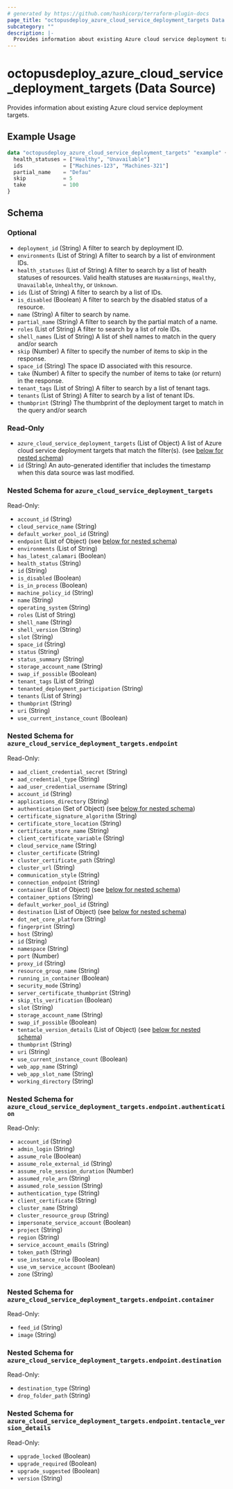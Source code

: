 ```yaml
---
# generated by https://github.com/hashicorp/terraform-plugin-docs
page_title: "octopusdeploy_azure_cloud_service_deployment_targets Data Source - terraform-provider-octopusdeploy"
subcategory: ""
description: |-
  Provides information about existing Azure cloud service deployment targets.
---
```


# octopusdeploy_azure_cloud_service_deployment_targets (Data Source)

Provides information about existing Azure cloud service deployment targets.

## Example Usage

```terraform
data "octopusdeploy_azure_cloud_service_deployment_targets" "example" {
  health_statuses = ["Healthy", "Unavailable"]
  ids             = ["Machines-123", "Machines-321"]
  partial_name    = "Defau"
  skip            = 5
  take            = 100
}
```

<!-- schema generated by tfplugindocs -->
## Schema

### Optional

- `deployment_id` (String) A filter to search by deployment ID.
- `environments` (List of String) A filter to search by a list of environment IDs.
- `health_statuses` (List of String) A filter to search by a list of health statuses of resources. Valid health statuses are `HasWarnings`, `Healthy`, `Unavailable`, `Unhealthy`, or `Unknown`.
- `ids` (List of String) A filter to search by a list of IDs.
- `is_disabled` (Boolean) A filter to search by the disabled status of a resource.
- `name` (String) A filter to search by name.
- `partial_name` (String) A filter to search by the partial match of a name.
- `roles` (List of String) A filter to search by a list of role IDs.
- `shell_names` (List of String) A list of shell names to match in the query and/or search
- `skip` (Number) A filter to specify the number of items to skip in the response.
- `space_id` (String) The space ID associated with this resource.
- `take` (Number) A filter to specify the number of items to take (or return) in the response.
- `tenant_tags` (List of String) A filter to search by a list of tenant tags.
- `tenants` (List of String) A filter to search by a list of tenant IDs.
- `thumbprint` (String) The thumbprint of the deployment target to match in the query and/or search

### Read-Only

- `azure_cloud_service_deployment_targets` (List of Object) A list of Azure cloud service deployment targets that match the filter(s). (see [below for nested schema](#nestedatt--azure_cloud_service_deployment_targets))
- `id` (String) An auto-generated identifier that includes the timestamp when this data source was last modified.

<a id="nestedatt--azure_cloud_service_deployment_targets"></a>
### Nested Schema for `azure_cloud_service_deployment_targets`

Read-Only:

- `account_id` (String)
- `cloud_service_name` (String)
- `default_worker_pool_id` (String)
- `endpoint` (List of Object) (see [below for nested schema](#nestedobjatt--azure_cloud_service_deployment_targets--endpoint))
- `environments` (List of String)
- `has_latest_calamari` (Boolean)
- `health_status` (String)
- `id` (String)
- `is_disabled` (Boolean)
- `is_in_process` (Boolean)
- `machine_policy_id` (String)
- `name` (String)
- `operating_system` (String)
- `roles` (List of String)
- `shell_name` (String)
- `shell_version` (String)
- `slot` (String)
- `space_id` (String)
- `status` (String)
- `status_summary` (String)
- `storage_account_name` (String)
- `swap_if_possible` (Boolean)
- `tenant_tags` (List of String)
- `tenanted_deployment_participation` (String)
- `tenants` (List of String)
- `thumbprint` (String)
- `uri` (String)
- `use_current_instance_count` (Boolean)

<a id="nestedobjatt--azure_cloud_service_deployment_targets--endpoint"></a>
### Nested Schema for `azure_cloud_service_deployment_targets.endpoint`

Read-Only:

- `aad_client_credential_secret` (String)
- `aad_credential_type` (String)
- `aad_user_credential_username` (String)
- `account_id` (String)
- `applications_directory` (String)
- `authentication` (Set of Object) (see [below for nested schema](#nestedobjatt--azure_cloud_service_deployment_targets--endpoint--authentication))
- `certificate_signature_algorithm` (String)
- `certificate_store_location` (String)
- `certificate_store_name` (String)
- `client_certificate_variable` (String)
- `cloud_service_name` (String)
- `cluster_certificate` (String)
- `cluster_certificate_path` (String)
- `cluster_url` (String)
- `communication_style` (String)
- `connection_endpoint` (String)
- `container` (List of Object) (see [below for nested schema](#nestedobjatt--azure_cloud_service_deployment_targets--endpoint--container))
- `container_options` (String)
- `default_worker_pool_id` (String)
- `destination` (List of Object) (see [below for nested schema](#nestedobjatt--azure_cloud_service_deployment_targets--endpoint--destination))
- `dot_net_core_platform` (String)
- `fingerprint` (String)
- `host` (String)
- `id` (String)
- `namespace` (String)
- `port` (Number)
- `proxy_id` (String)
- `resource_group_name` (String)
- `running_in_container` (Boolean)
- `security_mode` (String)
- `server_certificate_thumbprint` (String)
- `skip_tls_verification` (Boolean)
- `slot` (String)
- `storage_account_name` (String)
- `swap_if_possible` (Boolean)
- `tentacle_version_details` (List of Object) (see [below for nested schema](#nestedobjatt--azure_cloud_service_deployment_targets--endpoint--tentacle_version_details))
- `thumbprint` (String)
- `uri` (String)
- `use_current_instance_count` (Boolean)
- `web_app_name` (String)
- `web_app_slot_name` (String)
- `working_directory` (String)

<a id="nestedobjatt--azure_cloud_service_deployment_targets--endpoint--authentication"></a>
### Nested Schema for `azure_cloud_service_deployment_targets.endpoint.authentication`

Read-Only:

- `account_id` (String)
- `admin_login` (String)
- `assume_role` (Boolean)
- `assume_role_external_id` (String)
- `assume_role_session_duration` (Number)
- `assumed_role_arn` (String)
- `assumed_role_session` (String)
- `authentication_type` (String)
- `client_certificate` (String)
- `cluster_name` (String)
- `cluster_resource_group` (String)
- `impersonate_service_account` (Boolean)
- `project` (String)
- `region` (String)
- `service_account_emails` (String)
- `token_path` (String)
- `use_instance_role` (Boolean)
- `use_vm_service_account` (Boolean)
- `zone` (String)


<a id="nestedobjatt--azure_cloud_service_deployment_targets--endpoint--container"></a>
### Nested Schema for `azure_cloud_service_deployment_targets.endpoint.container`

Read-Only:

- `feed_id` (String)
- `image` (String)


<a id="nestedobjatt--azure_cloud_service_deployment_targets--endpoint--destination"></a>
### Nested Schema for `azure_cloud_service_deployment_targets.endpoint.destination`

Read-Only:

- `destination_type` (String)
- `drop_folder_path` (String)


<a id="nestedobjatt--azure_cloud_service_deployment_targets--endpoint--tentacle_version_details"></a>
### Nested Schema for `azure_cloud_service_deployment_targets.endpoint.tentacle_version_details`

Read-Only:

- `upgrade_locked` (Boolean)
- `upgrade_required` (Boolean)
- `upgrade_suggested` (Boolean)
- `version` (String)
